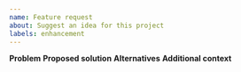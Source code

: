 ```yaml
---
name: Feature request
about: Suggest an idea for this project
labels: enhancement
---
```

**Problem**
**Proposed solution**
**Alternatives**
**Additional context**
